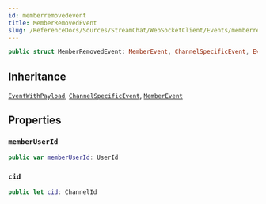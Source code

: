 ```yaml
---
id: memberremovedevent 
title: MemberRemovedEvent
slug: /ReferenceDocs/Sources/StreamChat/WebSocketClient/Events/memberremovedevent
---
```


``` swift
public struct MemberRemovedEvent: MemberEvent, ChannelSpecificEvent, EventWithPayload 
```

## Inheritance

[`EventWithPayload`](EventWithPayload), [`ChannelSpecificEvent`](ChannelSpecificEvent), [`MemberEvent`](MemberEvent)

## Properties

### `memberUserId`

``` swift
public var memberUserId: UserId
```

### `cid`

``` swift
public let cid: ChannelId
```
